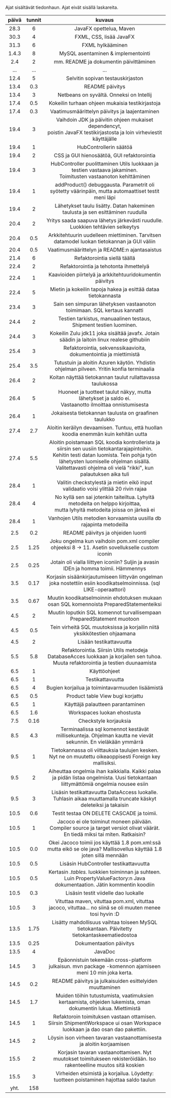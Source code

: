 
Ajat sisältävät tiedonhaun.
Ajat eivät sisällä laskareita.

|   päivä     |   tunnit    |    kuvaus                        |
|   :----:    |   :----:    |    :----:                        |
| 28.3        | 6           |JavaFX opettelua, Maven           |
| 30.3        | 4           |FXML, CSS, lisää JavaFX           |
| 31.3        | 6           |FXML hylkääminen                  |
| 1.4.3       | 8           |MySQL asentaminen & implementointi|
| 2.4         | 2           |mm. README ja dokumentin päivittäminen|
| ...         | ...         |            ...                    |
| 12.4        | 5           |Selvitin sopivan testauskirjaston  |
| 13.4        | 0.3         |README päivitys                    |
| 13.4        | 3           |Netbeans on syvältä. Onneksi on Intellij|
| 17.4        | 0.5         |Kokeilin turhaan ohjeen mukaisia testikirjastoja|
| 17.4        | 0.3         |Vaatimusmäärittelyn päivitys ja laajentaminen|
| 19.4        | 3           |Vaihdoin JDK ja päivitin ohjeen mukaiset dependencyt,</br> poistin JavaFX testikirjastosta ja loin virheviestit käyttäjälle|
| 19.4        | 1           |HubControllerin säätöä|
| 19.4        | 2           |CSS ja GUI hienosäätöä, GUI refaktorointia| 
| 19.4        | 3           |HubController puolittaminen Utils luokkaan ja testien vastaava jakaminen.</br> Toimitusten vastaanoton kehittäminen|
| 19.4        | 1           |addProduct() debuggausta. Parametrit oli syötetty väärinpäin, mutta automaattiset testit meni läpi|
| 19.4        | 2           |Lähetykset taulu lisätty. Datan hakeminen taulusta ja sen esittäminen ruudulla|
| 20.4        | 2           |Yritys saada saapuva lähetys järkevästi ruudulle. Luokkien tehtävien selkeytys|
| 20.4        | 0.5         |Arkkitehtuurin uudelleen miettiminen. Tarvitsen datamodel luokan tietokannan ja GUI väliin|
| 20.4        | 0.5         |Vaatimusmäärittelyn ja README:n ajantasaistus|
| 21.4        | 6           |Refaktorointia siellä täällä|
| 22.4        | 2           |Refaktorointia ja tehotonta ihmettelyä|
| 22.4        | 1           |Kaavioiden piirtelyä ja arkkitehtuuridokumentin päivitys|
| 22.4        | 5           |Mietin ja kokeilin tapoja hakea ja esittää dataa tietokannasta|
| 23.4        | 3           |Sain sen simpuran lähetyksen vastaanoton toimimaan. SQL kertaus kannatti|
| 24.4        | 2           |Testien tarkistus, manuaalinen testaus, Shipment testien luominen.|
| 24.4        | 3           |Kokeilin Zulu jdk11 joka sisältää javafx. Jotain säädin ja laitoin linux realese githubiin|
| 25.4        | 3           |Refaktorointia, sekvenssikaavioita, dokumentointia ja miettimistä|
| 25.4        | 3.5         |Tutustuin ja aloitin Azuren käytön. Yhdistin ohjelman pilveen. Yritin konfia terminaalia|
| 26.4        | 2           |Koitan näyttää tietokannan taulut rullattavassa taulukossa|
| 26.4        | 5           |Huoneet ja tuotteet taulut näkyy, mutta lähetykset ja saldo ei. </br>Vastaanotto ilmoittaa onnistumisesta|
| 26.4        | 1           |Jokaisesta tietokannan taulusta on graafinen taulukko|
| 27.4        | 2.7         |Aloitin keräilyn devaamisen. Tuntuu, että huollan koodia enemmän kuin kehitän uutta|
| 27.4        | 5.5         |Aloitin poistamaan SQL koodia kontrollerista ja siirsin sen uusiin tietokantarajapintoihin.</br> Kehitin testi datan luomista. Tein pohja työn lähetysten luomiselle ohjelman sisällä.</br> Valitettavasti ohjelma oli vielä "rikki", kun palautuksen aika tuli|
| 28.4        | 1           |Valitin checkstylestä ja mietin eikö input validaatio voisi ylittää 20 rivin rajaa|
| 28.4        | 4           |No kyllä sen sai jotenkin taiteiltua. Lyhyitä metodeita on helppo kirjoittaa,</br> mutta lyhyitä metodeita joissa on järkeä ei|
| 28.4        | 1           |Vanhojen Utils metodien korvaamista uusilla db rajapinta metodeilla|
| 2.5         | 0.2         |README päivitys ja ohjeiden luonti|
| 2.5         | 1.25        |Joku ongelma kun vaihdoin pom.xml compiler ohjeeksi 8 -> 11. Asetin sovellukselle custom iconin|
| 2.5         | 0.25        |Jotain oli vialla liittyen iconiin? Suljin ja avasin IDEn ja homma toimii. Hämmennys|
| 3.5         | 0.17        |Korjasin sisäänkirjautumiseen liittyvän ongelman joka nostettiin esiin koodikatselmoinnissa. (sql LIKE-operaattori)|
| 3.5         | 0.67        |Muutin koodikatselmoinnin ehdotuksen mukaan osan SQL komennoista PreparedStatementeiksi|
| 4.5         | 2           |Muutin loputkin SQL komennot turvallisempaan PreparedStatement muotoon|      
| 4.5         | 0.5         |Tein virheitä SQL muutoksissa ja korjailin niitä yksikkötestien ohjaamana|
| 4.5         | 2           |Lisään testikattavuutta|
| 5.5         | 5.8         |Refaktorointia. Siirsin Utils metodeja DatabaseAcces luokkaan ja korjailen sen tuhoa.</br> Muuta refaktorointia ja testien duunaamista|
| 6.5         | 1           |Käyttöohjeet|
| 6.5         | 1           |Testikattavuutta|
| 6.5         | 4           |Bugien korjailua ja toimintavarmuuden lisäämistä|
| 6.5         | 0.5         |Product table View bugi korjattu|
| 6.5         | 1           |Käyttäjä palautteen parantaminen|
| 6.5         | 1.6         |Workspaces luokan ehostusta|
| 7.5         | 0.16        |Checkstyle korjauksia|
| 8.5         | 4.3         |Terminaalissa sql komennot kestävät millisekunteja. Ohjelman kautta ne vievät sekunnin. En vieläkään ymmärrä|
| 9.5         | 1           |Tietokannassa oli viittauksia taulujen kesken. Nyt ne on muutettu oikeaoppisesti Foreign key mallisiksi.|
| 9.5         | 2           |Aiheuttaa ongelmia ihan kaikkialla. Kaikki palaa ja pidän listaa ongelmista. Uusi tietokantaan liittymättömiä ongelmia nousee esiin|
| 9.5         | 3           |Lisäsin testikattavuutta DataAccess luokalle. Tuhlasin aikaa muuttamalla truncate käskyt deleteiksi ja takaisin|
| 10.5        | 0.6         |Testit testaa ON DELETE CASCADE ja toimii. |
| 10.5        | 1           |Jacoco ei ole toiminut moneen päivään. Compiler source ja target versiot olivat väärät. En tiedä miksi tai miten. Ratkaisin?|
| 10.5        | 0.0         |Okei Jacoco toimii jos käyttää 1.8 pom.xml:ssä mutta eikö se ole java? Mallisovellus käyttää 1.8 joten sillä mennään|
| 10.5        | 0.5         |Lisäsin HubController testikattavuutta|
| 10.5        | 0.5         |Kertasin *.tables.* luokkien toiminnan ja suhteen. Luin PropertyValueFactory:n Java dokumentaation. Jätin kommentin koodiin|
| 10.5        | 0.3         |Lisäsin testit viidelle dao luokalle|
| 10.5        | 3           |Vituttaa maven, vituttaa pom.xml, vituttaa jacoco, vituttaa... no siinä se oli muuten menee tosi hyvin :D|
| 13.5        | 1.75        |Lisätty mahdollisuus vaihtaa toiseen MySQL tietokantaan. Päivitetty tietokantaskeematiedostoa|
| 13.5        | 0.25        |Dokumentaation päivitys|
| 13.5        | 4           |JavaDoc|
| 14.5        | 3           |Epäonnistuin tekemään cross-platform julkaisun. mvn package -komennon ajamiseen meni 10 min joka kerta.
| 14.5        | 0.2         |README päivitys ja julkaisuiden esittelyiden muuttaminen|
| 14.5        | 1.7         |Muiden töihin tutustumista, vaatimuksien kertaamista, ohjeiden lukemista, oman dokumentin lukua. Miettimistä|
| 14.5        | 1           |Refaktoroin toimituksen vastaan ottamisen. Siirsin ShipmentWorkspace ui osan Workspace luokkaan ja dao osan dao pakettiin.|
| 14.5        | 2           |Löysin ison virheen tavaran vastaanottamisesta ja aloitin korjaamisen|
| 15.5        | 2           |Korjasin tavaran vastaanottamisen. Nyt muutokset toimitukseen rekisteröidään. Iso rakenteelline muutos sitä koskien|
| 15.5        | 3           |Virheiden etsimistä ja korjailua. Löydetty: tuotteen poistaminen hajottaa saldo taulun|
| yht.        | 158         |
